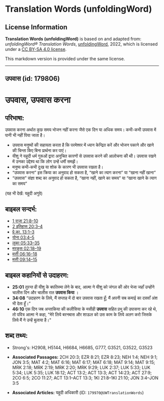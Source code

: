# Translation Words (unfoldingWord)

## License Information

**Translation Words (unfoldingWord)** is based on and adapted from: _unfoldingWord® Translation Words_, [unfoldingWord](https://unfoldingword.org/utw), 2022, which is licensed under a [CC BY-SA 4.0 license](https://creativecommons.org/licenses/by-sa/4.0/legalcode.en).

This markdown version is provided under the same license.



--------------------------------

## उपवास (id: 179806)

उपवास, उपवास करना
=================

परिभाषा:
--------

उपवास करना अर्थात कुछ समय भोजन नहीं करना जैसे एक दिन या अधिक समय। कभी\-कभी उपवास में पानी भी नहीं पिया जाता है।

* उपवास मनुष्यों की सहायता करता है कि परमेश्वर में ध्यान केन्द्रित करें और भोजन पकाने और खाने की चिन्ता किए बिना प्रार्थना कर पाएं।
* यीशु ने यहूदी धर्म गुरूओं द्वारा अनुचित कारणों से उपवास करने की आलोचना की थी। उपवास रखने में उनका उद्देश्य था कि लोग उन्हें धर्मी समझें।
* मनुष्य कभी\-कभी दुःख या शोक के कारण भी उपवास रखता है।
* “उपवास करना” इस क्रिया का अनुवाद हो सकता है, “खाने का त्याग करना” या “खाना नहीं खाना”
* “उपवास” संज्ञा शब्द का अनुवाद हो सकता है, “खाना नहीं, खाने का समय” या “खाना खाने के त्याग का समय”

(यह भी देखें: यहूदी अगुवे)

बाइबल सन्दर्भ:
--------------

* [1 राजा 21:8–10](https://ref.ly/1Kgs0:0)
* [2 इतिहास 20:3–4](https://ref.ly/2Chr0:0)
* [प्रे.का. 13:1–3](https://ref.ly/Acts13:1-Acts13:3)
* [योना 03:4–5](https://ref.ly/Jonah3:4-Jonah3:5)
* [लूका 05:33–35](https://ref.ly/Luke5:33-Luke5:35)
* [मरकुस 02:18–19](https://ref.ly/Mark2:18-Mark2:19)
* [मत्ती 06:16–18](https://ref.ly/Matt6:16-Matt6:18)
* [मत्ती 09:14–15](https://ref.ly/Matt9:14-Matt9:15)

बाइबल कहानियों से उदाहरण:
-------------------------

* **25:01** तुरन्त ही यीशु के बपतिस्मा लेने के बाद, आत्मा ने यीशु को जंगल की ओर भेजा जहाँ उन्होंने चालीस दिन और चालीस रात **उपवास किया** ।
* **34:08** “उदाहरण के लिये, मैं सप्ताह में दो बार उपवास रखता हूँ; मैं अपनी सब कमाई का दसवाँ अंश भी देता हूँ।”
* **46:10** एक दिन जब अन्ताकिया की कलीसिया के मसीही **उपवास** सहित प्रभु की उपासना कर रहे थे, तो पवित्र आत्मा ने कहा, "मेरे लिये बरनबास और शाऊल को उस काम के लिये अलग करो जिसके लिये मैं ने उन्हें बुलाया है।"

शब्द तथ्य:
----------

* Strong's: H2908, H5144, H6684, H6685, G777, G3521, G3522, G3523

* **Associated Passages:** 2CH 20:3; EZR 8:21; EZR 8:23; NEH 1:4; NEH 9:1; JON 3:5; MAT 4:2; MAT 6:16; MAT 6:17; MAT 6:18; MAT 9:14; MAT 9:15; MRK 2:18; MRK 2:19; MRK 2:20; MRK 9:29; LUK 2:37; LUK 5:33; LUK 5:34; LUK 5:35; LUK 18:12; ACT 13:2; ACT 13:3; ACT 14:23; ACT 27:9; 2CO 6:5; 2CO 11:27; ACT 13:1–ACT 13:3; 1KI 21:8–1KI 21:10; JON 3:4–JON 3:5
* **Associated Articles:** यहूदी अधिकारी (ID: `179970@UWTranslationWords`)

